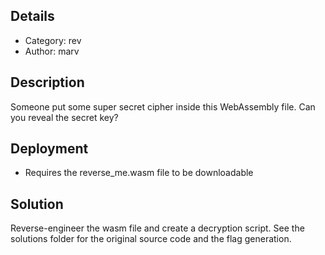 ## Details

- Category: rev
- Author:   marv

## Description

Someone put some super secret cipher inside this WebAssembly file. Can you reveal the secret key?


## Deployment

- Requires the reverse_me.wasm file to be downloadable

## Solution

Reverse-engineer the wasm file and create a decryption script. 
See the solutions folder for the original source code and the flag generation.
